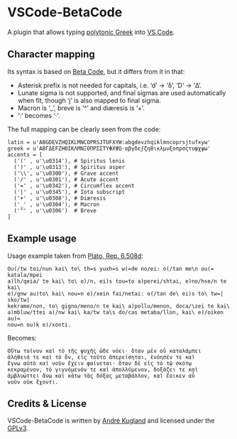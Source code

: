 VSCode-BetaCode
================

A plugin that allows typing [polytonic Greek][polytonic] into [VS Code][vscode].

## Character mapping

Its syntax is based on [Beta Code][beta_code], but it differs from it in that:

* Asterisk prefix is not needed for capitals, i.e. ‘d’ → ‘δ’, ‘D’ → ‘Δ’.
* Lunate sigma is not supported, and final sigmas are used automatically when fit,
  though ‘j’ is also mapped to final sigma.
* Macron is ‘_’, breve is ‘^’ and diæresis is ‘+’.
* ‘:’ becomes ‘·’.

The full mapping can be clearly seen from the code:

```
latin = u'ABGDEVZHQIKLMNCOPRSJTUFXYW:abgdevzhqiklmncoprsjtufxyw'
greek = u'ΑΒΓΔΕϜΖΗΘΙΚΛΜΝΞΟΠΡΣΣΤΥΦΧΨΩ·αβγδεϝζηθικλμνξοπρσςτυφχψω'
accents = [
  ('(' , u'\u0314'), # Spiritus lenis
  (')' , u'\u0313'), # Spiritus asper
  ('\\', u'\u0300'), # Grave accent
  ('/' , u'\u0301'), # Acute accent
  ('=' , u'\u0342'), # Circumflex accent
  ('|' , u'\u0345'), # Iota subscript
  ('+' , u'\u0308'), # Diæresis
  ('_' , u'\u0304'), # Macron
  ('^' , u'\u0306')  # Breve
]
```

Example usage
-------------

Usage example taken from [Plato, Rep. 6.508d][platrep]:

```
Ou(/tw toi/nun kai\ to\ th=s yuxh=s w(=de no/ei: o(/tan me\n ou(= katala/mpei
a)lh/qeia/ te kai\ to\ o)/n, ei)s tou=to a)perei/shtai, e)no/hse/n te kai\
e)/gnw au)to\ kai\ nou=n e)/xein fai/netai: o(/tan de\ ei)s to\ tw=| sko/tw|
kekrame/non, to\ gigno/meno/n te kai\ a)pollu/menon, doca/\zei te kai\
a)mbluw/ttei a)/nw kai\ ka/tw ta\s do/cas metaba/llon, kai\ e)/oiken au)=
nou=n ou)k e)/xonti.
```

Becomes:

```
Οὕτω τοίνυν καὶ τὸ τῆς ψυχῆς ὧδε νόει· ὅταν μὲν οὗ καταλάμπει
ἀλήθειά τε καὶ τὸ ὄν, εἰς τοῦτο ἀπερείσηται, ἐνόησέν τε καὶ
ἔγνω αὐτὸ καὶ νοῦν ἔχειν φαίνεται· ὅταν δὲ εἰς τὸ τῷ σκότῳ
κεκραμένον, τὸ γιγνόμενόν τε καὶ ἀπολλύμενον, δοξάζει τε καὶ
ἀμβλυώττει ἄνω καὶ κάτω τὰς δόξας μεταβάλλον, καὶ ἔοικεν αὖ
νοῦν οὐκ ἔχοντι.
```

Credits & License
-----------------
VSCode-BetaCode is written by [André Kugland][kuglandml] and licensed
under the [GPLv3][gplv3].

[polytonic]: https://en.wikipedia.org/wiki/Greek_diacritics
[vscode]: https://code.visualstudio.com/
[beta_code]: https://en.wikipedia.org/wiki/Beta_code
[platrep]: http://data.perseus.org/citations/urn:cts:greekLit:tlg0059.tlg030.perseus-grc1:6.508d
[kuglandml]: mailto:kugland@gmail.com
[gplv3]: https://www.gnu.org/licenses/gpl-3.0-standalone.html
